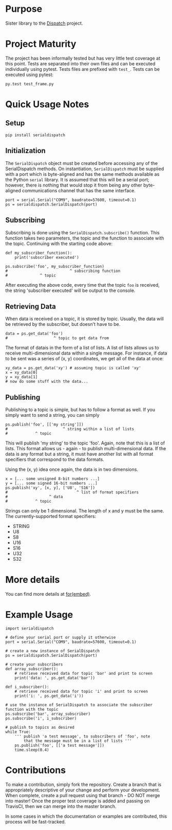 # Purpose #

Sister library to the [Dispatch](https://github.com/slightlynybbled/Dispatch) project.

# Project Maturity #

The project has been informally tested but has very little test coverage at this point.
Tests are separated into their own files and can be executed individually using pytest.
Tests files are prefixed with `test_`.  Tests can be executed using pytest:

    py.test test_frame.py
    
# Quick Usage Notes #

## Setup ##

    pip install serialdispatch

## Initialization ##

The `SerialDispatch` object must be created before accessing any of the SerialDispatch methods.
On instantiation, `SerialDispatch` must be supplied with a port which is byte-aligned and
has the same methods available as the Python `serial` library.  It is assumed that this
will be a serial port; however, there is nothing that would stop it from being any other
byte-aligned communications channel that has the same interface.

    port = serial.Serial("COM9", baudrate=57600, timeout=0.1)
    ps = serialdispatch.SerialDispatch(port)

## Subscribing ##

Subscribing is done using the `SerialDispatch.subscribe()` function.  This function takes
two parameters, the topic and the function to associate with the topic.  Continuing
with the starting code above:

    def my_subscriber_function():
        print('subscriber executed')
        
    ps.subscribe('foo', my_subscriber_function)
    #                           ^ subscribing function
    #              ^ topic
    
After executing the above code, every time that the topic `foo` is received, the string
'subscriber executed' will be output to the console.

## Retrieving Data ##

When data is received on a topic, it is stored by topic.  Usually, the data will be
retrieved by the subscriber, but doesn't have to be.

    data = ps.get_data('foo')
    #                    ^ topic to get data from
    
The format of datais in the form of a list of lists.  A list of lists allows us to receive
multi-dimensional data within a single message.  For instance, if data to be sent was a series
of (x, y) coordinates, we get all of the data at once:

    xy_data = ps.get_data('xy') # assuming topic is called 'xy'
    x = xy_data[0]
    y = xy_data[1]
    # now do some stuff with the data...

## Publishing ##

Publishing to a topic is simple, but has to follow a format as well.  If you simply want to
send a string, you can simply

    ps.publish('foo', [['my string']])
    #                        ^ string within a list of lists
    #            ^ topic
    
This will publish 'my string' to the topic 'foo'.  Again, note that this is a list of lists.  This
format allows us - again - to publish multi-dimensional data.  If the data is any format but a string,
it must have another list with all format specifiers that correspond to the data formats.

Using the (x, y) idea once again, the data is in two dimensions.

    x = [... some unsigned 8-bit numbers ...]
    y = [... some signed 16-bit numbers ...]
    ps.publish('xy', [x, y], ['U8', 'S16'])
    #                              ^ list of format specifiers
    #                  ^ data
    #            ^ topic
    
Strings can only be 1 dimensional.  The length of x and y must be the same.  The currently-supported
format specifiers:

 * STRING
 * U8
 * S8
 * U16
 * S16
 * U32
 * S32
 
# More details #

You can find more details at [for(embed)](http://www.forembed.com/category/dispatch.html).

# Example Usage #

    import serialdispatch

    # define your serial port or supply it otherwise
    port = serial.Serial("COM9", baudrate=57600, timeout=0.1)

    # create a new instance of SerialDispatch
    ps = serialdispatch.SerialDispatch(port)

    # create your subscribers
    def array_subscriber():
        # retrieve received data for topic 'bar' and print to screen
        print('data: ', ps.get_data('bar'))

    def i_subscriber():
        # retrieve received data for topic 'i' and print to screen
        print('i: ', ps.get_data('i'))

    # use the instance of SerialDispatch to associate the subscriber function with the topic
    ps.subscribe('bar', array_subscriber)
    ps.subscribe('i', i_subscriber)

    # publish to topics as desired
    while True:
        ''' publish 'a test message', to subscribers of 'foo', note
            that the message must be in a list of lists '''
        ps.publish('foo', [['a test message']])
        time.sleep(0.4)

# Contributions #

To make a contribution, simply fork the repository. Create a branch that is appropriately descriptive
of your change and perform your development. When complete, create a pull request using that
branch - DO NOT merge into master! Once the proper test coverage is added and passing on TravisCI,
then we can merge into the master branch.

In some cases in which the documentation or examples are contributed, this process will be fast-tracked.
